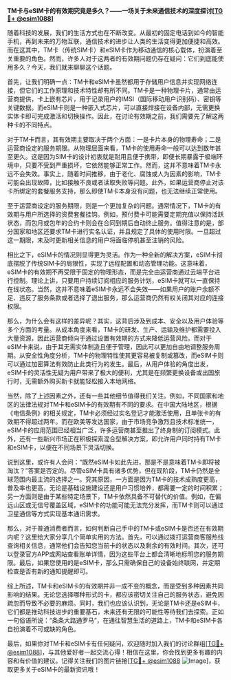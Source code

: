 **TM卡与eSIM卡的有效期究竟是多久？——一场关于未来通信技术的深度探讨[[TG💪+ @esim1088](https://t.me/s/esim1088)]**

随着科技的发展，我们的生活方式也在不断改变。从最初的固定电话到如今的智能手机，再到未来的万物互联，通信技术的进步让人类的生活变得更加便捷和高效。而在这其中，TM卡（传统SIM卡）和eSIM卡作为移动通信的核心载体，扮演着至关重要的角色。然而，许多人对于这两者的有效期问题仍存在疑问：它们到底能使用多久？今天，我们就来聊聊这个话题。

首先，让我们明确一点：TM卡和eSIM卡虽然都用于存储用户信息并实现网络连接，但它们的工作原理和技术特性却有所不同。TM卡是一种物理卡片，通常由运营商提供，卡上嵌有芯片，用于记录用户的IMSI（国际移动用户识别码）、密钥等关键数据。而eSIM卡则是一种嵌入式芯片，可以直接焊接在设备内部，无需更换实体卡即可完成激活和切换操作。因此，在讨论有效期之前，我们需要先了解这两种卡的不同特点。

对于TM卡而言，其有效期主要取决于两个方面：一是卡片本身的物理寿命；二是运营商设定的服务期限。从物理层面来看，TM卡的使用寿命一般可以达到数年甚至更久。这是因为SIM卡的设计初衷就是耐用且便于携带，即便长期暴露于极端环境中，只要不受到严重损坏，它依然能够正常工作。然而，这并不意味着TM卡永远不会失效。事实上，随着时间推移，由于老化、腐蚀或人为因素的影响，TM卡可能会出现故障，比如接触不良或者读取失败等问题。此外，如果运营商停止对该卡所绑定的套餐服务支持，那么即使TM卡本身没有问题，也无法继续正常使用。

至于运营商设定的服务期限，则是一个更加复杂的问题。通常情况下，TM卡的有效期与用户所选择的资费套餐挂钩。例如，预付费卡可能需要定期充值以保持活跃状态，而包月或包年的合约卡则会在合同到期后自动终止服务。值得注意的是，部分国家和地区还要求TM卡进行实名认证，并且规定了具体的使用时限。一旦超过这一期限，未及时更新相关信息的用户将面临停机甚至注销的风险。

相比之下，eSIM卡的情况则显得更为灵活。作为一种全新的解决方案，eSIM卡彻底摆脱了传统SIM卡的局限性，实现了远程配置和动态管理功能。这意味着，eSIM卡的有效期不再受限于固定的物理形态，而是完全由运营商通过云端平台进行控制。理论上讲，只要用户持续订阅相应的服务计划，eSIM卡就可以一直保持在线状态。当然，这并不意味着eSIM卡永远不会失效——如果用户的账户余额不足、违反了服务条款或者选择了退出服务，那么运营商仍然有权关闭其对应的连接权限。

那么，为什么会有这样的差异呢？其实，这背后涉及到成本、安全以及用户体验等多个方面的考量。从成本角度来看，TM卡的研发、生产、运输及维护都需要投入大量资源，因此运营商倾向于通过设置有效期的方式来降低运营风险。而对于eSIM卡来说，由于其无需实体制造且便于管理，因此可以更加自由地调整服务周期。从安全性角度分析，TM卡的物理特性使其更容易被复制或篡改，而eSIM卡则可以通过加密算法有效防止此类行为的发生。最后，从用户体验的角度出发，eSIM卡的灵活性无疑为用户带来了极大的便利，尤其是在频繁更换设备或出国旅行时，无需额外购买新卡就能轻松接入本地网络。

当然，除了上述因素之外，还有一些其他细节值得我们关注。例如，不同国家和地区的法律法规对TM卡和eSIM卡的有效期有不同的要求。在中国大陆地区，根据《电信条例》的相关规定，TM卡必须经过实名登记才能激活使用，且单张卡的有效期不得超过两年。而在欧美等发达国家，由于市场竞争激烈且技术标准统一，eSIM卡的应用范围已经相当广泛，许多运营商甚至推出了终身制的订阅模式。此外，还有一些新兴市场正在积极探索混合型解决方案，即允许用户同时持有TM卡和eSIM卡，以便在不同场景下灵活切换。

说到这里，或许有人会问：“既然eSIM卡如此先进，那是不是意味着TM卡即将被淘汰？”答案是否定的。尽管eSIM卡具有诸多优势，但在现阶段，TM卡仍然是全球范围内最主流的选择之一。究其原因，一方面是因为TM卡的技术成熟度更高，普及率也更高，无论是基础设施建设还是用户习惯培养，都需要一定的时间积累；另一方面则是由于某些特定场景下，TM卡依然具备不可替代的价值。例如，在偏远山区或无信号覆盖区域，eSIM卡的功能可能无法充分发挥，而TM卡则可以通过卫星通信等方式实现基本通讯需求。

那么，对于普通消费者而言，如何判断自己手中的TM卡或eSIM卡是否还在有效期内呢？这里给大家分享几个简单实用的方法。首先，可以通过拨打运营商客服热线查询相关信息，通常他们会告知您当前卡的状态以及剩余的有效时间。其次，还可以登录官方APP或网站查看账单详情，因为这些平台上都会清晰地标明您的服务期限。最后，如果您使用的是eSIM卡，那么只需确保自己的设备始终联网，并定期检查是否有新的通知提醒即可。

综上所述，TM卡和eSIM卡的有效期并非一成不变的概念，而是受到多种因素共同影响的结果。无论您选择哪种形式的卡，都应该密切关注自己的服务状态，避免因疏忽而导致不必要的麻烦。同时，我们也应该认识到，无论是TM卡还是eSIM卡，它们都是推动科技进步的重要基石，未来还有无限的可能性等待我们去探索。正如一句俗语所说：“条条大路通罗马”，在通往智慧生活的道路上，TM卡和eSIM卡各自扮演着不可或缺的角色。

最后，如果你对TM卡和eSIM卡有任何疑问，欢迎随时加入我们的讨论群组[[TG💪+ @esim1088](https://t.me/s/esim1088)]，与其他爱好者一起交流心得！相信在这里，你会找到更多有趣的内容和有价值的建议。记得关注我们的图片链接[[TG💪+ @esim1088](https://t.me/s/esim1088) ![Image](https://i.postimg.cc/4NQfJmqS/Snipaste-2025-05-13-00-14-12.png)]，获取更多关于eSIM卡的最新资讯哦！